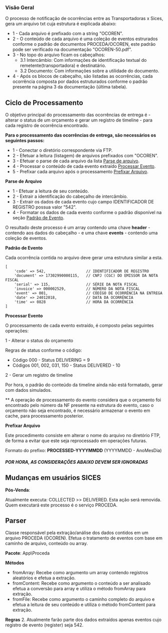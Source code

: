 ### Visão Geral

O processo de notificação de ocorrências entre as Transportadoras x Sices, gera um arquivo txt 
cuja estrutura é explicada abaixo:
- 1 - Cada arquivo é prefixado com a string "OCOREN".
- 2 - O conteúdo de cada arquivo é uma coleção de eventos estrurados conforme o padrão de documentos
PROCEDA/OCOREN, este padrão pode ser verificado na documentação "OCOREN-50.pdf".
- 3 - No topo do arquivo ficam os cabeçalhos:
  - 3.1 Intercâmbio: Com informações de identificação textual do remetente(transportadora) e destinatário.
  - 3.2 Documento: Com informações sobre a utilidade do documento.
- 4 - Após os blocos de cabeçalho, são listadas as ocorrências, cada ocorrência composta por dados
estruturados conforme o padrão presente na página 3 da documentação (última tabela).

## Ciclo de Processamento ##

O objetivo principal do processamento das ocorrências de entrega é - alterar o status de um orçamento
e gerar um registro de timeline - para cada registro de ocorrência encontrado.

__Para o processamento das ocorrências de entrega, são necessários os seguintes passos:__

- 1 - Conectar o diretório correspondente via FTP.
- 2 - Efetuar a leitura (listagem) de arquivos prefixados com "OCOREN".
- 3 - Efetuar o parse de cada arquivo da lista [Parse de arquivo](#parse-de-arquivo). 
- 4 - Processar o conteúdo de cada evento extraído [Processar Evento](#processar-evento).
- 5 - Prefixar cada arquivo após o processamento [Prefixar Arquivo](#prefixar-arquivo).

__Parse de Arquivo__

- 1 - Efetuar a leitura de seu conteúdo.
- 2 - Extrair a identificação do cabeçalho de intercâmbio.
- 3 - Extrair os dados de cada evento cujo campo IDENTIFICADOR DE REGISTRO possua valor "542".
- 4 - Formatar os dados de cada evento conforme o padrão disponível na seção [Padrão de Evento](#padrao-de-evento).

O resultado deste processo é um array contendo uma chave __header__ - contendo aos dados do cabeçalho -
e uma chave __events__ - contendo uma coleção de eventos.


__Padrão de Evento__

Cada ocorrência contida no arquivo deve gerar uma estrutura similar a esta.

```
[
    'code' => 542,                  // IDENTIFICADOR DE REGISTRO
    'document' => 17302990000115,   // CNPJ (CGC) DO EMISSOR DA NOTA FISCAL
    'serial' => 115,                // SÉRIE DA NOTA FISCAL
    'invoice' => 000002529,         // NÚMERO DA NOTA FISCAL
    'event' => 001,                 // CÓDIGO DE OCORRÊNCIA NA ENTREGA
    'date' => 24012018,             // DATA DA OCORRÊNCIA
    'time' => 0828                  // HORA DA OCORRÊNCIA
]

```

__Processar Evento__

O processamento de cada evento extraído, é composto pelas seguintes operações:

1 - Alterar o status do orçamento

Regras de status conforme o código:

- Código 000 - Status DELIVERING = 9
- Códigos 001, 002, 031, 150 - Status DELIVERED - 10

2 - Gerar um registro de timeline

Por hora, o padrão do conteúdo da timeline ainda não está formatado, gerar com dados simulados.

**
A operação de processamento do evento considera que o orçamento foi encontrado pelo número da NF 
presente na estrutura do evento, caso o orçamento não seja encontrado, é necessário armazenar o evento
em cache, para processamento posterior.

__Prefixar Arquivo__

Este procedimento consiste em alterar o nome do arquivo no diretório FTP, de forma a evitar que este seja
reprocessado em operações futuras.

Formato do prefixo: __PROCESSED-YYYYMMDD__ (YYYYMMDD - AnoMesDia)

##### POR HORA, AS CONSIDERAÇÕES ABAIXO DEVEM SER IGNORADAS 

## Mudanças em usuários SICES ##

__Pós-Venda__:

Atualmente executa: COLLECTED >> DELIVERED. Esta ação será removida.
Quem executará este processo é o serviço PROCEDA.

## Parser ##

Classe responsável pela extração/análise dos dados contidos em um arquivo PROCEDA (OCOREN).
Efetua o tratamento de eventos com base em caminho de arquivo, conteúdo ou array.

__Pacote__: App\Proceda

__Métodos__
* fromArray: Recebe como argumento um array contendo registros aleatórios e efetua a extração.
* fromContent: Recebe como argumento o conteúdo a ser analisado efetua a conversão para array e utiliza o método fromArray para extração.
* fromFile: Recebe como argumento o caminho completo do arquivo e efetua a leitura de seu conteúdo e utiliza o método fromContent para extração.



__Regras__
2. Atualmente farão parte dos dados extraídos apenas eventos cujo registro de evento (register) seja 542.
